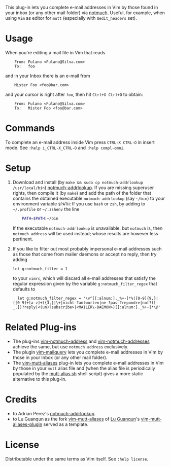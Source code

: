 This plug-in lets you complete e-mail addresses in Vim by those found in your inbox (or any other mail folder) via [notmuch](https://notmuchmail.org).
Useful, for example, when using `Vim` as editor for `mutt` (especially with `$edit_headers` set).

# Usage

When you're editing a mail file in Vim that reads
```mail
    From: Fulano <Fulano@Silva.com>
    To:   foo
```
and in your Inbox there is an e-mail from
```mail
    Mister Foo <foo@bar.com>
```
and your cursor is right after `foo`, then hit `Ctrl+X Ctrl+O` to obtain:
```mail
    From: Fulano <Fulano@Silva.com>
    To:   Mister Foo <foo@bar.com>
```

# Commands

To complete an e-mail address inside Vim press `CTRL-X CTRL-O` in insert
mode. See `:help i_CTRL-X_CTRL-O` and `:help compl-omni`.

# Setup

1. Download and install (by `make && sudo cp notmuch-addrlookup /usr/local/bin`) [notmuch-addrlookup](https://github.com/aperezdc/notmuch-addrlookup-c).
    If you are missing superuser rights, then compile it (by `make`) and add the path of the folder that contains the obtained executable `notmuch-addrlookup` (say `~/bin`) to your environment variable `$PATH`:
    If you use `bash` or `zsh`, by adding to `~/.profile` or `~/.zshenv` the line

    ```sh
        PATH=$PATH:~/bin
    ```

   If the executable `notmuch-addrlookup` is unavailable, but `notmuch` is, then `notmuch address` will be used instead;
   whose results are however less pertinent.
    
2. If you like to filter out most probably impersonal e-mail addresses such as those that come from mailer daemons or accept no reply, then try adding

    ```vim
    let g:notmuch_filter = 1
    ```

    to your `vimrc`, which will discard all e-mail addresses that satisfy the regular expression given by the variable `g:notmuch_filter_regex` that defaults to

    ```vim
      let g:notmuch_filter_regex = '\v^[[:alnum:]._%+-]*%([0-9]{9,}|([0-9]+[a-z]+){3,}|\+|nicht-?antworten|ne-?pas-?repondre|not?([-_.])?reply|<(un)?subscribe>|<MAILER\-DAEMON>)[[:alnum:]._%+-]*\@'
    ```

# Related Plug-ins

- The plug-ins [vim-notmuch-address](https://github.com/adborden/vim-notmuch-address) and [vim-notmuch-addresses](https://github.com/mikejsavage/vim-notmuch-addresses) achieve the same, but use `notmuch address` exclusively.
- The plugin [vim-mailquery](https://github.com/Konfekt/vim-mailquery) lets you complete e-mail addresses in Vim by those in your Inbox (or any other mail folder).
- The [vim-mutt-aliases](https://github.com/Konfekt/vim-mutt-aliases) plug-in lets you complete e-mail addresses in Vim by those in your `mutt` alias file and (when the alias file is periodically populated by the [mutt-alias.sh](https://github.com/Konfekt/mutt-alias.sh) shell script) gives a more static alternative to this plug-in.

# Credits

- to Adrian Perez's [notmuch-addrlookup](https://github.com/aperezdc/notmuch-addrlookup-c).
- to Lu Guanqun as the fork [vim-mutt-aliases](https://github.com/Konfekt/vim-mutt-aliases) of [Lu Guanqun](mailto:guanqun.lu@gmail.com)'s [vim-mutt-aliases-plugin](https://github.com/guanqun/vim-mutt-aliases-plugin/tree/063a7bdd0d852a118253278721f74a053776135d) served as a template.

# License

Distributable under the same terms as Vim itself.  See `:help license`.

